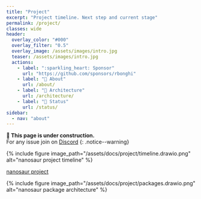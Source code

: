 ```yaml
---
title: "Project"
excerpt: "Project timeline. Next step and current stage"
permalink: /project/
classes: wide
header:
  overlay_color: "#000"
  overlay_filter: "0.5"
  overlay_image: /assets/images/intro.jpg
  teaser: /assets/images/intro.jpg
  actions:
    - label: ":sparkling_heart: Sponsor"
      url: "https://github.com/sponsors/rbonghi"
    - label: "🦕 About"
      url: /about/
    - label: "📐 Architecture"
      url: /architecture/
    - label: "🚦 Status"
      url: /status/
sidebar:
  - nav: "about"
---
```


**:construction: This page is under construction.**<br/>For any issue join on [Discord](https://discord.gg/NSrC52P5mw)
{: .notice--warning}

{% include figure image_path="/assets/docs/project/timeline.drawio.png" alt="nanosaur project timeline" %}

[nanosaur project](https://github.com/orgs/rnanosaur/projects/6)

{% include figure image_path="/assets/docs/project/packages.drawio.png" alt="nanosaur package architecture" %}